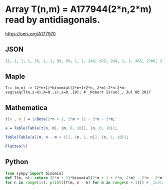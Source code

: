 # Array T\(n,m\) \= A177944\(2\*n,2\*m\) read by antidiagonals\.
https://oeis.org/A177970
## JSON
```JSON
[1, 1, 1, 1, 26, 1, 1, 99, 99, 1, 1, 244, 622, 244, 1, 1, 485, 2300, 2300, 485, 1, 1, 846, 6423, 12000, 6423, 846, 1, 1, 1351, 15001, 45031, 45031, 15001, 1351, 1, 1, 2024, 30924, 136120, 218774, 136120, 30924, 2024, 1, 1, 2889, 58122, 352698, 831384]
```
## Maple
```Maple
T:= (m,n) -> (2*n+1)*binomial(2*m+1+2*n, 2*m)-2*n-2*m:
seq(seq(T(m,s-m),m=0..s),s=0..10); # _Robert Israel_, Jul 06 2017
```
## Mathematica
```Mathematica
t[n_, m_] = 1/Beta[2*n + 1, 2*m + 1] - 2*n - 2*m;
```
```Mathematica
a = Table[Table[t[n, m], {m, 0, 10}], {n, 0, 10}];
```
```Mathematica
Table[Table[a[[m, n - m + 1]], {m, 1, n}], {n, 1, 10}];
```
```Mathematica
Flatten[%]
```
## Python
```Python
from sympy import binomial
def T(m, n): return (2*n + 1)*binomial(2*m + 1 + 2*n, 2*m) - 2*n - 2*m
for n in range(11): print([T(m, n - m) for m in range(n + 1)]) # _Indranil Ghosh_, Jul 06 2017
```

